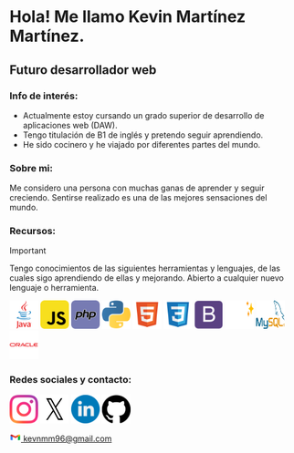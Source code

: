 # Hola! Me llamo Kevin Martínez Martínez.
## Futuro desarrollador web

### Info de interés:
* Actualmente estoy cursando un grado superior de desarrollo de aplicaciones web (DAW).
* Tengo titulación de B1 de inglés y pretendo seguir aprendiendo.
* He sido cocinero y he viajado por diferentes partes del mundo.
  
### Sobre mi:
Me considero una persona con muchas ganas de aprender y seguir creciendo. Sentirse realizado es una de las mejores sensaciones del mundo.

### Recursos:
>[!IMPORTANT]
> Tengo conocimientos de las siguientes herramientas y lenguajes, de las cuales sigo aprendiendo de ellas y mejorando. Abierto a cualquier nuevo lenguaje o herramienta.

<a href="https://www.java.com/es/" target="_blank"><img width="50" height="50" src="./iconos/java.svg"/></a>
<a href="https://developer.mozilla.org/es/docs/Web/JavaScript" target="_blank"><img width="50" height="50" src="./iconos/javascript.svg"/></a>
<a href="https://www.php.net" target="_blank"><img width="50" height="50" src="./iconos/php.svg"/></a>
<a href="https://www.python.org/" target="_blank"><img width="50" height="50" src="./iconos/python.svg"/></a>
<a href="https://developer.mozilla.org/es/docs/Web/HTML" target="_blank"><img width="50" height="50" src="./iconos/html.svg"/></a>
<a href="https://developer.mozilla.org/es/docs/Web/CSS" target="_blank"><img width="50" height="50" src="./iconos/css.svg"/></a>
<a href="https://getbootstrap.com/" target="_blank"><img width="50" height="50" src="./iconos/bootstrap.svg"/></a>
<a href="https://www.instagram.com/k3vmxrtinez/" target="_blank"><img width="50" height="50" src="./iconos/picocss.svg"/></a>
<a href="https://www.mysql.com/" target="_blank"><img width="50" height="50" src="./iconos/mysql.svg"/></a>
<a href="https://www.oracle.com/es/" target="_blank"><img width="50" height="50" src="./iconos//oracle.svg"/></a>

### Redes sociales y contacto:
<a href="https://www.instagram.com/k3vmxrtinez/" target="_blank"><img width="50" height="50" src="./iconos/instagram.svg"/></a>
<a href="https://twitter.com/K3VMxrtinez" target="_blank"><img width="50" height="50" src="./iconos/twitter-alt.svg"></a>
<a href="https://www.linkedin.com/in/kevin-mart%C3%ADnez-mart%C3%ADnez-5a97a32a0/" target="_blank"><img width="50" height="50" src="./iconos/linkedin.svg"></a>
<a href="https://github.com/K3vMartinez" target="_blank"><img width="50" height="50" src="./iconos/github.svg"></a>


<a href="#"><img width="20" height="15" src="./iconos/gmail.svg" id="email"> 
kevnmm96@gmail.com</a>
